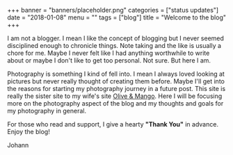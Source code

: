 +++
banner = "banners/placeholder.png"
categories = ["status updates"]
date = "2018-01-08"
menu = ""
tags = ["blog"]
title = "Welcome to the blog"
+++

I am not a blogger. I mean I like the concept of blogging but I never seemed disciplined enough to chronicle things. Note taking and the like is usually a chore for me. Maybe I never felt like I had anything worthwhile to write about or maybe I don't like to get too personal. Not sure. But here I am.  

Photography is something I kind of fell into. I mean I always loved looking at pictures but never really thought of creating them before. Maybe I'll get into the reasons for starting my photography journey in a future post. This site is really the sister site to my wife's site [Olive & Mango](https://www.oliveandmango.com/). Here I will be focusing more on the photography aspect of the blog and my thoughts and goals for my photography in general.  

For those who read and support, I give a hearty **"Thank You"** in advance. Enjoy the blog!

Johann
